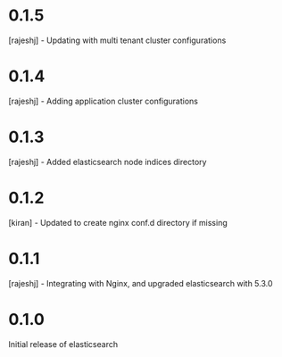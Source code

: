 # 0.1.5
[rajeshj] - Updating with multi tenant cluster configurations 
# 0.1.4
[rajeshj] - Adding application cluster configurations
# 0.1.3
[rajeshj] - Added elasticsearch node indices directory
# 0.1.2
[kiran]   - Updated to create nginx conf.d directory if missing
# 0.1.1
[rajeshj] - Integrating with Nginx, and upgraded elasticsearch with 5.3.0
# 0.1.0

Initial release of elasticsearch
